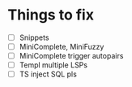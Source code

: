 # Things to fix

- [ ] Snippets
- [ ] MiniComplete, MiniFuzzy
- [ ] MiniComplete trigger autopairs
- [ ] Templ multiple LSPs
- [ ] TS inject SQL pls
